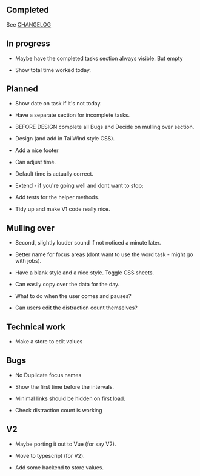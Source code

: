 ## Completed

See [CHANGELOG](CHANGELOG.md)

## In progress

- Maybe have the completed tasks section always visible. But empty

- Show total time worked today.

## Planned

- Show date on task if it's not today.

- Have a separate section for incomplete tasks.

- BEFORE DESIGN complete all Bugs and Decide on mulling over section.

- Design (and add in TailWind style CSS).

- Add a nice footer

- Can adjust time.

- Default time is actually correct.

- Extend - if you're going well and dont want to stop;

- Add tests for the helper methods.

- Tidy up and make V1 code really nice.

## Mulling over

- Second, slightly louder sound if not noticed a minute later.

- Better name for focus areas (dont want to use the word task - might go with jobs).

- Have a blank style and a nice style. Toggle CSS sheets.

- Can easily copy over the data for the day.

- What to do when the user comes and pauses?

- Can users edit the distraction count themselves?

## Technical work

- Make a store to edit values

## Bugs

- No Duplicate focus names

- Show the first time before the intervals.

- Minimal links should be hidden on first load.

- Check distraction count is working

## V2
- Maybe porting it out to Vue (for say V2).

- Move to typescript (for V2).

- Add some backend to store values.
